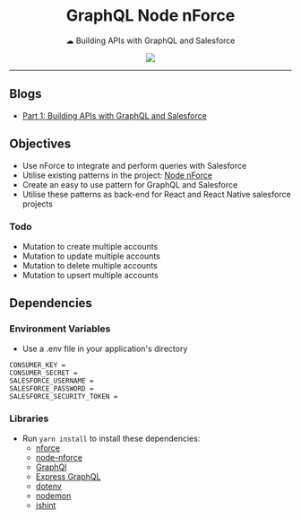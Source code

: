 <h1 align="center">
  GraphQL Node nForce
</h1>

<p align="center">☁︎ Building APIs with GraphQL and Salesforce</p>
<p align="center"><a href="https://travis-ci.com/Gurenax/graphql-node-nforce/"><img src="https://travis-ci.com/Gurenax/graphql-node-nforce.svg?branch=master"/></a>
</p>

---

## Blogs
- [Part 1: Building APIs with GraphQL and Salesforce](https://www.mav3rik.com/blog/salesforce-graphql)

## Objectives
- Use nForce to integrate and perform queries with Salesforce
- Utilise existing patterns in the project: [Node nForce](https://github.com/Gurenax/node-nforce)
- Create an easy to use pattern for GraphQL and Salesforce
- Utilise these patterns as back-end for React and React Native salesforce projects

### Todo
- Mutation to create multiple accounts
- Mutation to update multiple accounts
- Mutation to delete multiple accounts
- Mutation to upsert multiple accounts


## Dependencies
### Environment Variables
- Use a .env file in your application's directory
```
CONSUMER_KEY = 
CONSUMER_SECRET = 
SALESFORCE_USERNAME = 
SALESFORCE_PASSWORD = 
SALESFORCE_SECURITY_TOKEN = 
```

### Libraries
- Run `yarn install` to install these dependencies:
  - [nforce](https://github.com/kevinohara80/nforce)
  - [node-nforce](https://github.com/Gurenax/node-nforce)
  - [GraphQl](https://github.com/graphql/graphql-js)
  - [Express GraphQL](https://github.com/graphql/express-graphql)
  - [dotenv](https://github.com/motdotla/dotenv)
  - [nodemon](https://github.com/remy/nodemon)
  - [jshint](https://github.com/jshint/jshint)